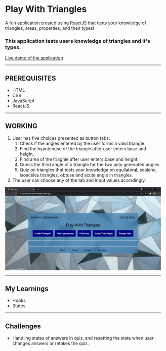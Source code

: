 # Play With Triangles
A fun application created using ReactJS that tests your knowledge of triangles, areas, properties, and their types!

### This application tests users knowledge of triangles and it's types.
[Live demo of the application](https://bharati-play-with-triangles.netlify.app/)

<hr />

## PREREQUISITES
* HTML
* CSS
* JavaScript
* ReactJS

<hr />

## WORKING
1. User has five choices presented as button tabs:
   1. Check if the angles entered by the user forms a valid triangle.
   2. Find the hypotenuse of the triangle after user enters base and height.
   3. Find area of the triagnle after user enters base and height.
   4. Guess the third angle of a triangle for the two auto generated angles.
   5. Quiz on triangles that tests your knowledge on equilateral, scalene, isosceles triangles, obtuse and acute angle in triangles.
2. The user can choose any of the tab and input values accordingly.

![Image of the application](https://github.com/bharati-21/play-with-triangles/blob/main/play-with-triangles-app.PNG)

<hr />

## My Learnings
- Hooks
- States


<hr />

## Challenges
-  Handling states of answers in quiz, and resetting the state when user changes answers or retakes the quiz.


